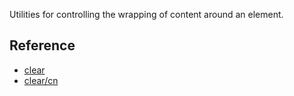 Utilities for controlling the wrapping of content around an element.

## Reference

- [clear](https://tailwindcss.com/docs/clear)
- [clear/cn](https://tailwindcss.cn/docs/clear)
